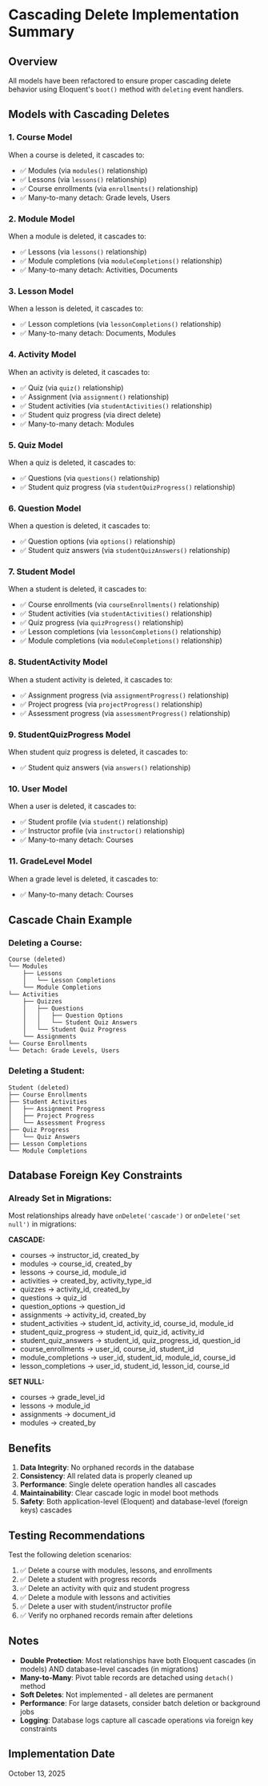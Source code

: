 # Cascading Delete Implementation Summary

## Overview
All models have been refactored to ensure proper cascading delete behavior using Eloquent's `boot()` method with `deleting` event handlers.

## Models with Cascading Deletes

### 1. **Course Model**
When a course is deleted, it cascades to:
- ✅ Modules (via `modules()` relationship)
- ✅ Lessons (via `lessons()` relationship)
- ✅ Course enrollments (via `enrollments()` relationship)
- ✅ Many-to-many detach: Grade levels, Users

### 2. **Module Model**
When a module is deleted, it cascades to:
- ✅ Lessons (via `lessons()` relationship)
- ✅ Module completions (via `moduleCompletions()` relationship)
- ✅ Many-to-many detach: Activities, Documents

### 3. **Lesson Model**
When a lesson is deleted, it cascades to:
- ✅ Lesson completions (via `lessonCompletions()` relationship)
- ✅ Many-to-many detach: Documents, Modules

### 4. **Activity Model**
When an activity is deleted, it cascades to:
- ✅ Quiz (via `quiz()` relationship)
- ✅ Assignment (via `assignment()` relationship)
- ✅ Student activities (via `studentActivities()` relationship)
- ✅ Student quiz progress (via direct delete)
- ✅ Many-to-many detach: Modules

### 5. **Quiz Model**
When a quiz is deleted, it cascades to:
- ✅ Questions (via `questions()` relationship)
- ✅ Student quiz progress (via `studentQuizProgress()` relationship)

### 6. **Question Model**
When a question is deleted, it cascades to:
- ✅ Question options (via `options()` relationship)
- ✅ Student quiz answers (via `studentQuizAnswers()` relationship)

### 7. **Student Model**
When a student is deleted, it cascades to:
- ✅ Course enrollments (via `courseEnrollments()` relationship)
- ✅ Student activities (via `studentActivities()` relationship)
- ✅ Quiz progress (via `quizProgress()` relationship)
- ✅ Lesson completions (via `lessonCompletions()` relationship)
- ✅ Module completions (via `moduleCompletions()` relationship)

### 8. **StudentActivity Model**
When a student activity is deleted, it cascades to:
- ✅ Assignment progress (via `assignmentProgress()` relationship)
- ✅ Project progress (via `projectProgress()` relationship)
- ✅ Assessment progress (via `assessmentProgress()` relationship)

### 9. **StudentQuizProgress Model**
When student quiz progress is deleted, it cascades to:
- ✅ Student quiz answers (via `answers()` relationship)

### 10. **User Model**
When a user is deleted, it cascades to:
- ✅ Student profile (via `student()` relationship)
- ✅ Instructor profile (via `instructor()` relationship)
- ✅ Many-to-many detach: Courses

### 11. **GradeLevel Model**
When a grade level is deleted, it cascades to:
- ✅ Many-to-many detach: Courses

## Cascade Chain Example

### Deleting a Course:
```
Course (deleted)
└── Modules
    ├── Lessons
    │   └── Lesson Completions
    └── Module Completions
└── Activities
    ├── Quizzes
    │   ├── Questions
    │   │   ├── Question Options
    │   │   └── Student Quiz Answers
    │   └── Student Quiz Progress
    └── Assignments
└── Course Enrollments
└── Detach: Grade Levels, Users
```

### Deleting a Student:
```
Student (deleted)
├── Course Enrollments
├── Student Activities
│   ├── Assignment Progress
│   ├── Project Progress
│   └── Assessment Progress
├── Quiz Progress
│   └── Quiz Answers
├── Lesson Completions
└── Module Completions
```

## Database Foreign Key Constraints

### Already Set in Migrations:
Most relationships already have `onDelete('cascade')` or `onDelete('set null')` in migrations:

**CASCADE:**
- courses → instructor_id, created_by
- modules → course_id, created_by
- lessons → course_id, module_id
- activities → created_by, activity_type_id
- quizzes → activity_id, created_by
- questions → quiz_id
- question_options → question_id
- assignments → activity_id, created_by
- student_activities → student_id, activity_id, course_id, module_id
- student_quiz_progress → student_id, quiz_id, activity_id
- student_quiz_answers → student_id, quiz_progress_id, question_id
- course_enrollments → user_id, course_id, student_id
- module_completions → user_id, student_id, module_id, course_id
- lesson_completions → user_id, student_id, lesson_id, course_id

**SET NULL:**
- courses → grade_level_id
- lessons → module_id
- assignments → document_id
- modules → created_by

## Benefits

1. **Data Integrity**: No orphaned records in the database
2. **Consistency**: All related data is properly cleaned up
3. **Performance**: Single delete operation handles all cascades
4. **Maintainability**: Clear cascade logic in model boot methods
5. **Safety**: Both application-level (Eloquent) and database-level (foreign keys) cascades

## Testing Recommendations

Test the following deletion scenarios:
1. ✅ Delete a course with modules, lessons, and enrollments
2. ✅ Delete a student with progress records
3. ✅ Delete an activity with quiz and student progress
4. ✅ Delete a module with lessons and activities
5. ✅ Delete a user with student/instructor profile
6. ✅ Verify no orphaned records remain after deletions

## Notes

- **Double Protection**: Most relationships have both Eloquent cascades (in models) AND database-level cascades (in migrations)
- **Many-to-Many**: Pivot table records are detached using `detach()` method
- **Soft Deletes**: Not implemented - all deletes are permanent
- **Performance**: For large datasets, consider batch deletion or background jobs
- **Logging**: Database logs capture all cascade operations via foreign key constraints

## Implementation Date
October 13, 2025

